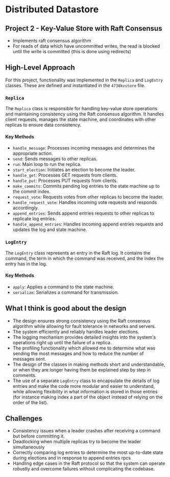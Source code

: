 # Distributed Datastore
## Project 2 - Key-Value Store with Raft Consensus
- Implements raft consensus algorithm
- For reads of data which have uncommitted writes, the read is blocked until the
  write is committed (this is done using redirects)

## High-Level Approach
For this project, functionality was implemented in the `Replica` and `LogEntry` classes. These are defined and instantiated in the `4730kvstore` file.

### `Replica`

The `Replica` class is responsible for handling key-value store operations and
maintaining consistency using the Raft consensus algorithm. It handles client
requests, manages the state machine, and coordinates with other replicas to
ensure data consistency.

#### Key Methods

- `handle_message`: Processes incoming messages and determines the appropriate action.
- `send`: Sends messages to other replicas.
- `run`: Main loop to run the replica.
- `start_election`: Initiates an election to become the leader.
- `handle_get`: Processes GET requests from clients.
- `handle_put`: Processes PUT requests from clients.
- `make_commits`: Commits pending log entries to the state machine up to the commit index.
- `request_vote`: Requests votes from other replicas to become the leader.
- `handle_request_vote`: Handles incoming vote requests and responds accordingly.
- `append_entries`: Sends append entries requests to other replicas to replicate log entries.
- `handle_append_entries`: Handles incoming append entries requests and updates the log and state machine.

### `LogEntry`

The `LogEntry` class represents an entry in the Raft log. It contains the
command, the term in which the command was received, and the index the entry has
in the log.

#### Key Methods

- `apply`: Applies a command to the state machine.
- `serialize`: Serializes a command for transmission.

## What I think is good about the design

- The design ensures strong consistency using the Raft consensus algorithm while
  allowing for fault tolerance in networks and servers.
- The system efficiently and reliably handles leader elections.
- The logging mechanism provides detailed insights into the system's operations
  right up until the failure of a replica.
- The profiling functionality which allowed me to determine what was sending the
  most messages and how to reduce the number of messages sent.
- The design of the classes in making methods short and understandable, or when
  they are longer having them be explained step by step in comments.
- The use of a separate `LogEntry` class to encapsulate the details of log
  entries and make the code more modular and easier to understand, while
  allowing flexibility in what information is stored in those entries (for
  instance making index a part of the object instead of relying on the order of
  the list).

## Challenges

- Consistency issues when a leader crashes after receiving a command but before
  committing it.
- Deadlocking when multiple replicas try to become the leader simultaneously
- Correctly comparing log entries to determine the most up-to-date state during
  elections and in response to append entries rpcs
- Handling edge cases in the Raft protocol so that the system can operate
  robustly and overcome failures without complicating the codebase.